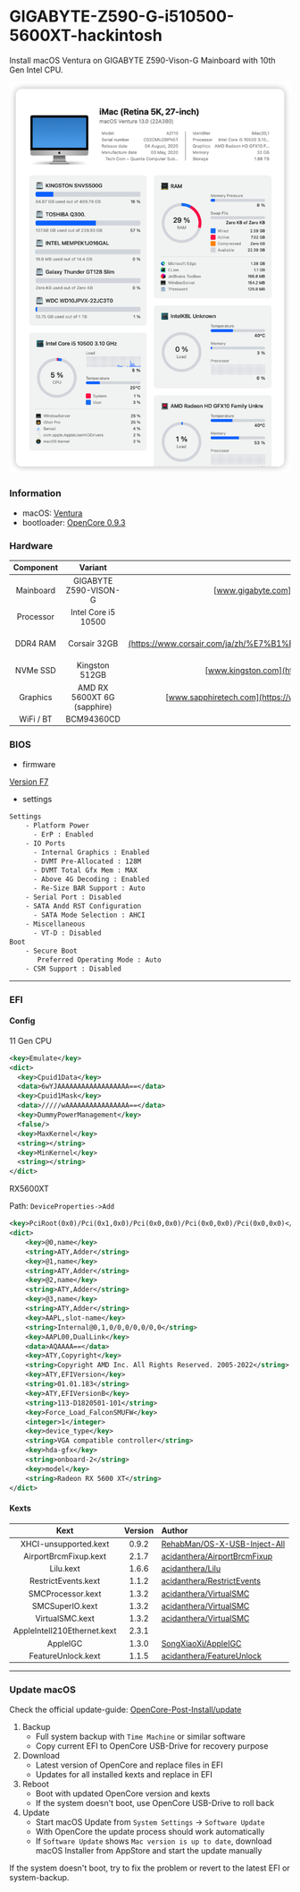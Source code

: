 # GIGABYTE-Z590-G-i510500-5600XT-hackintosh

Install macOS Ventura on GIGABYTE Z590-Vison-G Mainboard with 10th Gen Intel CPU.

![snapshot](docs/snapshot.png)

### Information 

- macOS: [Ventura](https://www.apple.com/macos/ventura/)
- bootloader: [OpenCore 0.9.3](https://github.com/acidanthera/OpenCorePkg/releases/tag/0.9.3)

### Hardware

| Component    | Variant                   | Link                                                                                                                                         |
|:------------:|:-------------------------:|:--------------------------------------------------------------------------------------------------------------------------------------------:|
| Mainboard    | GIGABYTE Z590-VISON-G | [www.gigabyte.com](https://www.gigabyte.com/Motherboard/Z590-VISION-G-rev-10)                                           |
| Processor    | Intel Core i5 10500      | [ark.intel.com](https://www.intel.com/content/www/us/en/products/sku/199277/intel-core-i510500-processor-12m-cache-up-to-4-50-ghz/specifications.html)     |
| DDR4 RAM     | Corsair 32GB   | [www.corsair.com](https://www.corsair.com/ja/zh/%E7%B1%BB%E5%88%AB/%E4%BA%A7%E5%93%81/%E5%86%85%E5%AD%98/VENGEANCE-LPX/p/CMK128GX4M4A2666C16)|
| NVMe SSD     | Kingston 512GB              | [www.kingston.com](https://www.kingston.com.cn/en/ssd/dc1000b-data-center-boot-ssd)                                                          |
| Graphics     | AMD RX 5600XT 6G (sapphire)   | [www.sapphiretech.com](https://www.sapphiretech.com/en/consumer/pulse-radeon-rx-5600-xt-be-6g-gddr6)                                        |
| WiFi / BT    | BCM94360CD                | [taobao](https://m.tb.cn/h.UXkgkEk?tk=SmoX2D0F2aq)                                                                                           |


### BIOS 

- firmware 

[Version F7](https://www.gigabyte.cn/Motherboard/Z590-VISION-G-rev-10/support#support-dl-bios)

- settings

```
Settings
    - Platform Power
      - ErP : Enabled
    - IO Ports
      - Internal Graphics : Enabled
      - DVMT Pre-Allocated : 128M
      - DVMT Total Gfx Mem : MAX
      - Above 4G Decoding : Enabled
      - Re-Size BAR Support : Auto
    - Serial Port : Disabled
    - SATA Andd RST Configuration
      - SATA Mode Selection : AHCI
    - Miscellaneous
      - VT-D : Disabled
Boot
    - Secure Boot
       Preferred Operating Mode : Auto
    - CSM Support : Disabled
```

---

### EFI 

#### Config

11 Gen CPU

```xml
<key>Emulate</key>
<dict>
  <key>Cpuid1Data</key>
  <data>6wYJAAAAAAAAAAAAAAAAAA==</data>
  <key>Cpuid1Mask</key>
  <data>/////wAAAAAAAAAAAAAAAA==</data>
  <key>DummyPowerManagement</key>
  <false/>
  <key>MaxKernel</key>
  <string></string>
  <key>MinKernel</key>
  <string></string>
</dict>
```

RX5600XT

Path: `DeviceProperties->Add`

```xml
<key>PciRoot(0x0)/Pci(0x1,0x0)/Pci(0x0,0x0)/Pci(0x0,0x0)/Pci(0x0,0x0)</key>
<dict>
    <key>@0,name</key>
    <string>ATY,Adder</string>
    <key>@1,name</key>
    <string>ATY,Adder</string>
    <key>@2,name</key>
    <string>ATY,Adder</string>
    <key>@3,name</key>
    <string>ATY,Adder</string>
    <key>AAPL,slot-name</key>
    <string>Internal@0,1,0/0,0/0,0/0,0</string>
    <key>AAPL00,DualLink</key>
    <data>AQAAAA==</data>
    <key>ATY,Copyright</key>
    <string>Copyright AMD Inc. All Rights Reserved. 2005-2022</string>
    <key>ATY,EFIVersion</key>
    <string>01.01.183</string>
    <key>ATY,EFIVersionB</key>
    <string>113-D1820501-101</string>
    <key>Force_Load_FalconSMUFW</key>
    <integer>1</integer>
    <key>device_type</key>
    <string>VGA compatible controller</string>
    <key>hda-gfx</key>
    <string>onboard-2</string>
    <key>model</key>
    <string>Radeon RX 5600 XT</string>
</dict>
```

#### Kexts

| Kext                                 | Version| Author                                                                                                             |
|:------------------------------------:|:------:|:------------------------------------------------------------------------------------------------------------------ |
| XHCI-unsupported.kext                | 0.9.2  | [RehabMan/OS-X-USB-Inject-All](https://github.com/RehabMan/OS-X-USB-Inject-All/tree/master/XHCI-unsupported.kext)  |
| AirportBrcmFixup.kext                | 2.1.7  | [acidanthera/AirportBrcmFixup](https://github.com/acidanthera/AirportBrcmFixup/releases)                           |
| Lilu.kext                            | 1.6.6  | [acidanthera/Lilu](https://github.com/acidanthera/Lilu/releases)                                                   |
| RestrictEvents.kext                  | 1.1.2  | [acidanthera/RestrictEvents](https://github.com/acidanthera/RestrictEvents)                                        |
| SMCProcessor.kext                    | 1.3.2  | [acidanthera/VirtualSMC](https://github.com/acidanthera/VirtualSMC/releases)                                       |
| SMCSuperIO.kext                      | 1.3.2  | [acidanthera/VirtualSMC](https://github.com/acidanthera/VirtualSMC/releases)                                       |
| VirtualSMC.kext                      | 1.3.2  | [acidanthera/VirtualSMC](https://github.com/acidanthera/VirtualSMC/releases)                                       |
| AppleIntelI210Ethernet.kext          | 2.3.1  |                                                                                                                    |
| AppleIGC                             | 1.3.0  | [SongXiaoXi/AppleIGC](https://github.com/SongXiaoXi/AppleIGC)                                                      |
| FeatureUnlock.kext                   | 1.1.5  | [acidanthera/FeatureUnlock](https://github.com/acidanthera/FeatureUnlock/releases)                                                                                        |


---

### Update macOS

Check the official update-guide: [OpenCore-Post-Install/update](https://dortania.github.io/OpenCore-Post-Install/universal/update.html)

1. Backup
   - Full system backup with `Time Machine` or similar software
   - Copy current EFI to OpenCore USB-Drive for recovery purpose
2. Download
   - Latest version of OpenCore and replace files in EFI
   - Updates for all installed kexts and replace in EFI
3. Reboot
   - Boot with updated OpenCore version and kexts
   - If the system doesn't boot, use OpenCore USB-Drive to roll back
4. Update
   - Start macOS Update from `System Settings` -> `Software Update`
   - With OpenCore the update process should work automatically
   - If `Software Update` shows `Mac version is up to date`, download macOS Installer from AppStore and start the update manually

If the system doesn't boot, try to fix the problem or revert to the latest EFI or system-backup.

